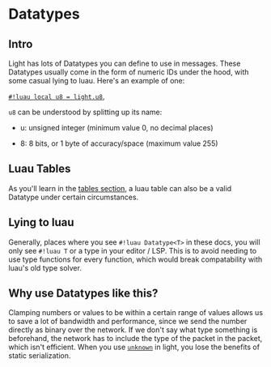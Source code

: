 # Datatypes

## Intro

Light has lots of Datatypes you can define to use in messages.
These Datatypes usually come in the form of numeric IDs under the hood, with some casual lying to luau.
Here's an example of one:

<a href="./numbers/uints" target="_blank">`#!luau local u8 = light.u8`</a>,

`u8` can be understood by splitting up its name:

- u: unsigned integer (minimum value 0, no decimal places)

- 8: 8 bits, or 1 byte of accuracy/space (maximum value 255)

## Luau Tables

As you'll learn in the [tables section](./generics/arr.md), a luau table can also be a valid Datatype under certain
circumstances.

## Lying to luau

Generally, places where you see `#!luau Datatype<T>` in these docs, you will only see `#!luau T` or a type in your
editor / LSP. This is to avoid needing to use type functions for every function, which would break compatability with
luau's old type solver.

## Why use Datatypes like this?

Clamping numbers or values to be within a certain range of values allows us to save a lot of bandwidth and performance, since we
send the number directly as binary over the network. If we don't say what type something is beforehand, the network has
to include the type of the packet in the packet, which isn't efficient. When you use
<a href="./unknown" target="_blank">`unknown`</a> in light, you lose the benefits of static serialization.

